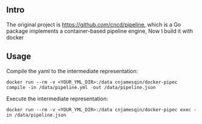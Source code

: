 ## Intro
The original project is https://github.com/cncd/pipeline, which is a Go package implements a container-based pipeline engine, Now I build it with docker

## Usage
Compile the yaml to the intermediate representation:

```
docker run --rm -v <YOUR_YML_DIR>:/data cnjamesqin/docker-pipec compile -in /data/pipeline.yml -out /data/pipeline.json
```

Execute the intermediate representation:

```
docker run --rm -v <YOUR_YML_DIR>:/data cnjamesqin/docker-pipec exec -in /data/pipeline.json
```
